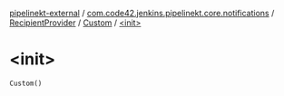 [pipelinekt-external](../../../index.md) / [com.code42.jenkins.pipelinekt.core.notifications](../../index.md) / [RecipientProvider](../index.md) / [Custom](index.md) / [&lt;init&gt;](./-init-.md)

# &lt;init&gt;

`Custom()`